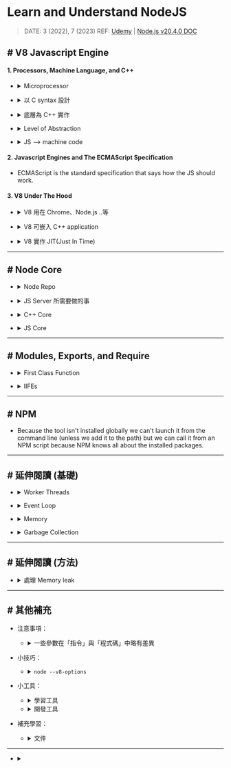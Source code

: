 ###### <!-- ref -->

[JVM 底層原理：垃圾回收算法是如何設計的？]: https://developer.aliyun.com/article/777750
[超詳細的 node 垃圾回收機制]: https://blog.csdn.net/weixin_34409741/article/details/91393265
[Bitmap algorithm]: https://www.gushiciku.cn/pl/pPW9/zh-tw
[How to request the Garbage Collector in node.js to run?]: https://stackoverflow.com/q/27321997
[expose gc]: https://stackoverflow.com/a/75007985
[Node.js v20.4.0 DOC]: https://nodejs.org/api/cli.html
[垃圾回收演算法系列文]: https://blog.csdn.net/mrliii/category_10772919.html
[BFS + DFS]: https://blog.csdn.net/MrLiii/article/details/113523770
[深度解析！JavaScript 中變量存儲在堆中還是棧中？]: https://mp.weixin.qq.com/s?__biz=MzkxMjI3MTA1Mg%3D%3D&mid=2247508506&idx=1&sn=2a376ee6f6a5a6d0b874f826ca659bab
[Golang GC 的 write barrier]: https://www.zhihu.com/question/62000722
[從硬件層面理解 memory barrier]: https://zhuanlan.zhihu.com/p/184912992
[What and where are the stack and heap?]: https://stackoverflow.com/questions/79923/what-and-where-are-the-stack-and-heap
[源碼解讀：mmap 原理和實現]: https://www.cnblogs.com/theseventhson/p/15925083.html
[認真分析 mmap]: https://www.cnblogs.com/huxiao-tee/p/4660352.html
[一文讀懂 mmap 原理]: https://juejin.cn/post/6956031662916534279
[Node DOC: Worker Threads]: https://nodejs.org/api/worker_threads.html
[V8: Oilpan library]: https://v8.dev/blog/oilpan-library
[追踪是否被 GC]: https://zhuanlan.zhihu.com/p/551005752
[記憶體管理鐵人]: https://ithelp.ithome.com.tw/articles/10287533
[記憶體管理 MDN]: https://developer.mozilla.org/zh-TW/docs/Web/JavaScript/Memory_management
[快速複習 JS Memory 影片]: https://youtu.be/95_CAUC9nvE
[Visualizing memory management in V8 Engine]: https://deepu.tech/memory-management-in-v8/
[A tour of V8: Garbage Collection]: https://jayconrod.com/posts/55/a-tour-of-v8-garbage-collection
[C 語言記憶體]: https://blog.gtwang.org/programming/memory-layout-of-c-program/
[V8 引擎與 JIT 原理]: https://juejin.cn/post/7179130165262286885
[從 Node.js 專案裡找出 Memory leak]: https://vocus.cc/article/61176c17fd89780001942f1c
[Guide: How To Inspect Memory Usage in Node.js]: https://www.valentinog.com/blog/node-usage/
[worker.cc]: https://github.com/nodejs/node/blob/921493e228/src/node_worker.cc
[深入理解 node.js worker threads]: https://zhuanlan.zhihu.com/p/167920353
[udemy]: https://www.udemy.com/course/understand-nodejs/
[level of abstraction]: ../src/image/Node/Level_of_Abstraction.png
[how to jit(just in time)]: https://eli.thegreenplace.net/2013/11/05/how-to-jit-an-introduction
[node/deps/v8/]: https://github.com/nodejs/node/tree/1aabfa8732fb438cdcee21e81d389bcab28d2460/deps/v8
[node/src]: https://github.com/nodejs/node/tree/master/src
[node/lib]: https://github.com/nodejs/node/tree/master/lib
[tracking issue: process.binding to internalbinding]: https://github.com/nodejs/node/issues/22160
[node 内部工作原理解析]: https://www.jianshu.com/p/a8f5a8cdc6ab
[REF1]: https://www.udemy.com/course/understand-nodejs/learn/lecture/3453110
[完整圖解 Node.js 的 Event Loop(事件迴圈)]: https://notes.andywu.tw/2020/%E5%AE%8C%E6%95%B4%E5%9C%96%E8%A7%A3node-js%E7%9A%84event-loop%E4%BA%8B%E4%BB%B6%E8%BF%B4%E5%9C%88/

<!-- ref -->

# Learn and Understand NodeJS

> DATE: 3 (2022), 7 (2023)
> REF: [Udemy] | [Node.js v20.4.0 DOC]

## # V8 Javascript Engine

#### 1. Processors, Machine Language, and C++

<!-- Microprocessor 簡介 -->

- <details close>
  <summary>Microprocessor</summary>

  - 使用 Machine code (Machine language)
  - 現流行的有：IA-32 or x86-64 or ARM or MIPS

  </details>

<!-- 以 C syntax 設計 -->

- <details close>
  <summary>以 C syntax 設計</summary>

  - JS or JAVA were inspired by what's called <code>C syntax</code>

  </details>

<!-- 底層為 C++ 實作 -->

- <details close>
  <summary>底層為 C++ 實作</summary>

  - `V8`(the JS engine) 跟 `Node`(add onto V8) 都是由 C++ 實作

  </details>

<!-- Level of Abstraction -->

- <details close>
  <summary>Level of Abstraction</summary>

  - JS
  - C/C++ (feature-filled programming language)
  - Assembly language (組合語言)
  - Machine code
  - Microprocessor

  (圖註：箭頭應該反過來？) [REF1]
  ![Level of Abstraction]

  </details>

<!-- JS -> machine code -->

- <details close>
  <summary>JS --> machine code</summary>

  - C++ is compiled into machine code by a C++ compiler.
  - V8 is written in C++. It converts JS directly to machine code.
  - NodeJS lets JS get access to extra functionality written in C++.

  </details>

#### 2. Javascript Engines and The ECMAScript Specification

- ECMAScript is the standard specification that says how the JS should work.

#### 3. V8 Under The Hood

<!-- V8 is used in Chrome and in Node.js -->

- <details close>
  <summary>V8 用在 Chrome、Node.js ..等</summary>

  - 程式碼：[node/deps/v8/]
  - V8 is used in Chrome and in Node.js, among others. It implements ECMAScript and WebAssembly, and runs on Windows 7 or later, macOS 10.12+, and Linux systems that use x64, IA-32, ARM, or MIPS processors.

  </details>

<!-- V8 可嵌入 C++ application -->

- <details close>
  <summary>V8 可嵌入 C++ application</summary>

  - 可以將 V8 嵌入 C++ application，就可以用 C++ 開發更多功能給 JS 使用 (EX. fs)

  </details>

<!-- V8 實作 JIT(Just In Time) -->

- <details close>
  <summary>V8 實作 JIT(Just In Time)</summary>

  - V8 中，含有編譯器，達成 JIT

    - (1) 在 runtime 將程式碼轉成 machine code
    - (2) 在 runtime 執行 machine code

  - 常用的程式碼會被標記為 Hot，並以 Optimized Machine Code 保存在 memory，不常用後再降級

  - REF
    - [V8 引擎與 JIT 原理]
    - [How to JIT(Just In Time)]

  </details>

---

## # Node Core

<!-- Node Repo -->

- <details close>
  <summary>Node Repo</summary>

  - REF: [Node 内部工作原理解析]

  ![Nodejs_repo_code.png](../src/image/Node/Nodejs_repo_code.png)

  </details>

<!-- JS Server 所需要做的事 -->

- <details close>
  <summary>JS Server 所需要做的事</summary>

  - 操作 File
  - 與 Database 溝通
  - 連結其他網路
  - 接收 Requests, 發送 Responses
  - 處理需要花大量時間的工作 (async)

  </details>

<!-- C++ Core -->

- <details close>
  <summary>C++ Core</summary>

  - 程式碼：[node/src]

  </details>

<!-- JS Core -->

- <details close>
  <summary>JS Core</summary>

  - 程式碼：[node/lib]

  - 包含將 C++ feature 包裝成 JS

    - `process.binding()` (已棄用，改為 `internalBinding()`)

      - 用來連結，將 C++ feature，包裝成 JS feature
      - C++ 端以 `setMethod()` 導出，JS 端以 `internalBinding()` 調用
      - Node.js internal code only.
      - Deprecated. Please use public APIs instead. (DEP0111)
      - [Tracking Issue: process.binding to internalBinding]

  - 用 JS 開發的更多功能 (也可自己用 JS 開發)

  </details>

---

## # Modules, Exports, and Require

<!-- First Class Function -->

- <details close>
  <summary>First Class Function</summary>

  - 可被當作參數傳入、當作回傳值、賦值給變量、存儲在資料結構中
  - Functional programming 必備桃件

  </details>

<!-- Immediately Invoked Function Expressions (IIFEs) -->

- <details close>
  <summary>IIFEs</summary>

  - Immediately Invoked Function Expressions (IIFEs)
  - 可以立刻執行的 function

  ```javascript
  // EX.
  ;(() => {})()
  ```

  </details>

---

## # NPM

- Because the tool isn't installed globally we can't launch it from the command line (unless we add it to the path) but we can call it from an NPM script because NPM knows all about the installed packages.

---

## # 延伸閱讀 (基礎)

<!-- Worker Threads -->

- <details close>
  <summary>Worker Threads</summary>

  - REF: [深入理解 Node.js Worker Threads] | [Node DOC: Worker Threads]

  - Worker Threads 簡單說是，透過 [worker.cc]，再開一個 nodejs runtime 給他用

  </details>

<!-- Event Loop -->

- <details close>
  <summary>Event Loop</summary>

  - REF: [完整圖解 Node.js 的 Event Loop(事件迴圈)]

  - 需注意，v10.0.0 左右有改版，優先度略有不同
  - 非同步丟去 Queue，同步先執行完全部後，再依下述優先度查看執行，直到 Queue 清空
  - Sync --> microTask Queue --> nextTick Queue --> macrotask queue(Check --> Timers)

  ![](../src/image/Node/Nodejs_Event_Loop.png)

  </details>

<!-- Memory -->

- <details close>
  <summary>Memory</summary>

  <!-- 快速複習 JS Memory 影片 -->

  - [快速複習 JS Memory 影片]

  <!-- Resident Set -->

  - Resident Set

    <!-- Heap：dynamic -->

    - <details close>
      <summary>Heap：dynamic</summary>

      - `out of memory errors`

      - mmap page

        - 藉由 mmap 劃分成多個 page
        - Large object space 中，每個 object 由一個 page 組成
        - 其他 space 都是多個 1MB page 組成

        - mmap

          - REF: [一文讀懂 mmap 原理] | [認真分析 mmap] | [源碼解讀：mmap 原理和實現]

      - flag: `--min-semi-space-size`, `--max-semi-space-size`, `--initial-old-space-size`, `--max-old-space-size`

      </details>

    <!-- Stack：static -->

    - <details close>
      <summary>Stack：static</summary>

      - 每個 V8 process 有一個 stack
      - `stack overflow errors`
      - flag: `--stack-size`

      </details>

  <!-- 內建查看：`process.memoryUsage()` -->

  - 內建查看：`process.memoryUsage()`

  <!-- V8 基礎型別記憶體位置 -->

  - <details close>
    <summary><mark>TODO:</mark> V8 基礎型別記憶體位置</summary>

    - [深度解析！JavaScript 中變量存儲在堆中還是棧中？]

    - 我覺得 V8 的 stack 上應該只有存 frame + pointer 而已，不然「弱型別」特性不易處理
    - 也符合「call by sharing」特性
    - 但待研究那些基礎型別是存放在 Heap 的哪個區塊，應該會有特別區塊處理。目前猜測是在 cell space 或 map space。

    </details>

  <!-- REF -->

  - REF

    - [Visualizing memory management in V8 Engine]
    - [Guide: How To Inspect Memory Usage in Node.js]
    - 對照 [C 語言記憶體]
    - [What and where are the stack and heap?]

  ![V8_memory.png](../src/image/Node/V8_memory.png)

  </details>

<!-- Garbage Collection -->

- <details close>
  <summary>Garbage Collection</summary>

  <!-- Minor GC: Scavenger algorithm -->

  - <details close>
    <summary>Minor GC: Scavenger algorithm</summary>

    <!-- 實現 [Cheney's algorithm] -->

    - <details close>
      <summary>實現 Cheney's algorithm</summary>

      - 以 BFS 方式，將保留的資料，從 from-space 複製到 to-space
      - 優點：用 BFS，所以可以不用 recursion，避免 stack 負擔 (但現代電腦已較能負荷) (<mark>TODO:Q </mark> DFS 不是也能不要用 recursion 來實現？)
      - 缺點：引用的 object 可能無法在同一 page，以 [BFS + DFS] 改進

      </details>

    <!-- 適合小量資料 -->

    - 適合小量資料 (new space 約 1 ~ 8 MB)

    <!-- behavior heuristics -->

    - behavior heuristics：from-space 滿了就觸發

    <!-- write barriers -->

    - <details close>
      <summary>write barriers</summary>

      - 以 write barriers 機制，使用 register 記錄所有 old space object 引用 new space object 的 pointer，可快速判斷誰被引用

      - REF: [從硬件層面理解 memory barrier] | [Golang GC 的 write barrier]

      </details>

    </details>

  <!-- Major GC: Mark-Sweep-Compact algorithm -->

  - <details close>
    <summary>Major GC: Mark-Sweep-Compact algorithm</summary>

    - 分為兩部分：Mark-Sweep ＆ Mark-Compact
    - Mark 將可到達的標記 ＋ Sweep 將沒標記的設為可用 ＋ Compact 整理空間

    <!-- Accurate GC -->

    - <details close>
      <summary>Accurate GC</summary>

      - 將每個單位的最後一個 bit 用來記錄是否為 pointer，可以快速準確判斷
      - 相對來說，「保守 GC」就可能會誤判成是 pointer，而浪費 memory (因為其先將全部預設為 pointer)

      </details>

    <!-- Mark -->

    - <details close>
      <summary>Mark</summary>

      <!-- Bitmap algorithm -->

      - <details close>
        <summary>Bitmap algorithm</summary>

        - [Bitmap algorithm]

        - 32 位元以 4 byte 為一個單位，64 位元以 8 byte 為一個單位
        - 記憶體的使用都是以「整數個」單位來使用，所以 pointer 一定在每個單位的開頭
        - 每個單位需要對應 1 bit 到 Bitmap 上，所以 32 位元會消耗約 3.1%，64 位元會消耗約 1.6%

        </details>

      - DFS

      <!-- tri-color marking system (白灰黑) -->

      - <details close>
        <summary>tri-color marking system (白灰黑)</summary>

        - 一開始都是`白`的
        - 從 GC Roots 開始
        - parent 會將 child 都變`灰`，之後 parent 自己就會變`黑`
        - 再取出一個`灰`來執行上述動作，直到完全沒有`灰`

        </details>

      </details>

    <!-- Sweep -->

    - <details close>
      <summary>Sweep</summary>

      - Sweep 在進行遍歷時，順路將上一輪的 Mark 還原
      - 將沒有 Mark 的放進 Free_List，新的要存進來時可在 Free_List 尋找適合大小的空間使用

        - First-Fit：遍歷到第一個適合的就使用
        - Best-Fit：遍歷整個 Free_List，選用最小的合適空間
        - Worst-Fit：遍歷整個 Free_List，選用最大的空間

      - Free_List 先依照空間大小分類成數個 list，以雙層 list 方式存，更效率

      </details>

    <!-- Compact -->

    - <details close>
      <summary>Compact</summary>

      - fragmentation heuristic：太過零碎時，才觸發 Compact
      - 可從是否集中在同 page，來判斷零碎程度

      </details>

    <!-- 改善 stop-the-world< -->

    - <details close>
      <summary>改善 stop-the-world</summary>

      <!-- Incremental GC -->

      - <details close>
        <summary>Incremental GC</summary>

        - 將 Mark 切成小份，分次做
        - 使用 write barriers 紀錄 `黑 -> 白` pointer，用來將黑重新變灰，防止漏掉時間差造成新的白

        </details>

      <!-- Lazy sweeping -->

      - <details close>
        <summary>Lazy sweeping</summary>

        - 將 sweep 動作延遲，當新成員要加入 old space 時，同時進行 sweep ＆尋找合適空間，找到後就暫停 sweep
        - 因為有延遲，所以可能已經有新的可釋放，所以第一輪沒找到時，會再 Mark 一次後進行第二輪，第二輪也沒有才是真的沒有空間

        </details>

      <!-- Concurrent -->

      - <details close>
        <summary>Concurrent</summary>

        - Mark & Sweep 可以與 Main 並行，但 Compact 時，需要暫停 Main
        - 一樣會使用 write barriers 紀錄應付變化

        </details>

      </details>

    </details>

  <!-- GC 只能盡力，但問題已經小到可以忽略 -->

  - <details close>
    <summary>GC 只能盡力，但問題已經小到可以忽略</summary>

    - GC 只是「儘量」做到自動釋放記憶體空間，因為判斷記憶體空間是否要繼續使用，這件事是「不可判定的(undecidable)」
    - 問題已被限縮到很小，幾乎可以忽略

      - 演算法改為「標記和清理演算法」
      - 將「這個物件再也不會被使用」的定義縮減到「這個物件不可到達」

    </details>

  <!-- GC 也有時間成本 -->

  - <details close>
    <summary>GC 也有時間成本</summary>

    - 通常會是額外的 process，以固定時間間隔執行，因此會小段暫停
    - 有時間成本，應保有良好的 coding 習慣，減少 GC 負擔

    </details>

  <!-- 相關指令 -->

  - <details close>
    <summary>相關指令</summary>

    - `node --max-old-space-size=6000 index.js`

      - 設定可用的 heap memory

    - `node --expose-gc --inspect index.js`

      - 展示 Garbage Collector
      - 使用 `--expose-gc` 後，程式碼中呼叫 `global.gc()` 可以強制執行 GC
      - REF: [How to request the Garbage Collector in node.js to run?]

    </details>

  <!-- REF -->

  - REF:

    - [V8: Oilpan library]
    - [A tour of V8: Garbage Collection]
    - [記憶體管理 MDN] | [記憶體管理鐵人] | [追踪是否被 GC]
    - [垃圾回收演算法系列文]
    - [超詳細的 node 垃圾回收機制] | [JVM 底層原理：垃圾回收算法是如何設計的？]

  </details>

---

## # 延伸閱讀 (方法)

- <details close>
  <summary>處理 Memory leak</summary>

  - [從 Node.js 專案裡找出 Memory leak]

  </details>

---

## # 其他補充

- 注意事項：

  <!-- 一些參數在「指令」與「程式碼」中略有差異 -->

  - <details close>
    <summary>一些參數在「指令」與「程式碼」中略有差異</summary>

    - EX. [expose gc]
    - 指令中以減號 `-` 連接

      ```sh
      $ node --expose-gc
      ```

    - 程式碼中以底線 `_` 連接

      ```js
      import { setFlagsFromString } from 'v8'
      import { runInNewContext } from 'vm'

      setFlagsFromString('--expose_gc')
      const gc = runInNewContext('gc') // nocommit
      gc()
      ```

    </details>

<!-- 小技巧 -->

- 小技巧：

  <!-- node --v8-options -->

  - <details close>
    <summary><code>node --v8-options</code></summary>

    - 可查詢 v8 相關的 flag，如 --stack-size

    </details>

<!-- 小工具 -->

- 小工具：

  <!-- 學習工具 -->

  - <details close>
    <summary>學習工具</summary>

    </details>

  <!-- 開發工具 -->

  - <details close>
    <summary>開發工具</summary>

    </details>

<!-- 補充學習 -->

- 補充學習：

  <!-- 文件 -->

  - <details close>
    <summary>文件</summary>

    </details>

---

- <details close>
  <summary></summary>

  </details>
